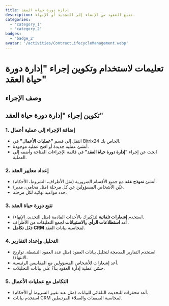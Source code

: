 ```yaml
---
title: إدارة دورة حياة العقد
description: تتبع العقود من الإنشاء إلى التجديد أو الإنهاء.
categories: 
  - 'category_1'
  - 'category_2'
badges: 
  - 'badge_2'
avatar: '/activities/ContractLifecycleManagement.webp'
---
```


# تعليمات لاستخدام وتكوين إجراء "إدارة دورة حياة العقد"

## وصف الإجراء

## تكوين إجراء "إدارة دورة حياة العقد"

### 1. إضافة الإجراء إلى عملية أعمال
- انتقل إلى قسم **"عمليات الأعمال"** في Bitrix24 الخاص بك.
- أنشئ عملية جديدة أو افتح عملية موجودة.
- ابحث عن إجراء **"إدارة دورة حياة العقد"** في قائمة الإجراءات المتاحة وأضفه إلى العملية.

### 2. إعداد معايير العقد
- أنشئ **نموذج عقد** مع جميع الأقسام الضرورية (مثل الأطراف، الشروط، الأحكام).
- عيّن الأشخاص المسؤولين عن كل مرحلة (مثل محامي، مدير).
- حدد مواعيد نهائية لكل مرحلة.

### 3. تتبع دورة حياة العقد
- استخدم **إشعارات تلقائية** لتذكيرك بالأحداث القادمة (مثل التجديد، الإنهاء).
- أعد **استطلاعات الرأي** و**الاستبيانات** لجمع التعليقات من الأطراف.
- فعّل **تكامل CRM** لمحاسبة بيانات العقد.

### 4. التحليل وإعداد التقارير
- استخدم التقارير المدمجة لتحليل بيانات العقود (مثل عدد العقود النشطة، تواريخ الانتهاء).
- أعد إشعارات للأشخاص المسؤولين مع المقاييس الرئيسية.
- حسّن عملية إدارة العقود بناءً على بيانات التحليلات.

### 5. التكامل مع عمليات الأعمال
- أعد محفزات للتحديث التلقائي للبيانات (مثل عند تغيير الشروط أو الأحكام).
- استخدم بيانات CRM لمحاسبة الصفقات والعملاء المرتبطين.